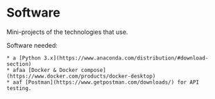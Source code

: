 # Software

Mini-projects of the technologies that use.

Software needed:

    * a [Python 3.x](https://www.anaconda.com/distribution/#download-section)
    * afaa [Docker & Docker compose](https://www.docker.com/products/docker-desktop)
    * aaf [Postman](https://www.getpostman.com/downloads/) for API testing.
  